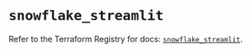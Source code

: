 # `snowflake_streamlit`

Refer to the Terraform Registry for docs: [`snowflake_streamlit`](https://registry.terraform.io/providers/snowflakedb/snowflake/2.8.0/docs/resources/streamlit).
